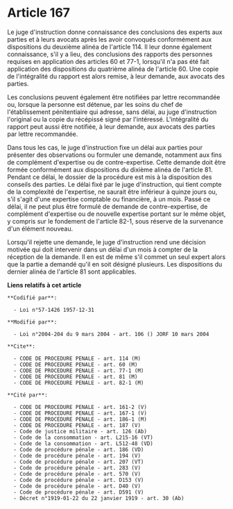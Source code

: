 # Article 167

Le juge d'instruction donne connaissance des conclusions des experts aux parties et à leurs avocats après les avoir convoqués
conformément aux dispositions du deuxième alinéa de l'article 114. Il leur donne également connaissance, s'il y a lieu, des
conclusions des rapports des personnes requises en application des articles 60 et 77-1, lorsqu'il n'a pas été fait
application des dispositions du quatrième alinéa de l'article 60. Une copie de l'intégralité du rapport est alors remise, à
leur demande, aux avocats des parties.

Les conclusions peuvent également être notifiées par lettre recommandée ou, lorsque la personne est détenue, par les soins du
chef de l'établissement pénitentiaire qui adresse, sans délai, au juge d'instruction l'original ou la copie du récépissé
signé par l'intéressé. L'intégralité du rapport peut aussi être notifiée, à leur demande, aux avocats des parties par lettre
recommandée.

Dans tous les cas, le juge d'instruction fixe un délai aux parties pour présenter des observations ou formuler une demande,
notamment aux fins de complément d'expertise ou de contre-expertise. Cette demande doit être formée conformément aux
dispositions du dixième alinéa de l'article 81. Pendant ce délai, le dossier de la procédure est mis à la disposition des
conseils des parties. Le délai fixé par le juge d'instruction, qui tient compte de la complexité de l'expertise, ne saurait
être inférieur à quinze jours ou, s'il s'agit d'une expertise comptable ou financière, à un mois. Passé ce délai, il ne peut
plus être formulé de demande de contre-expertise, de complément d'expertise ou de nouvelle expertise portant sur le même
objet, y compris sur le fondement de l'article 82-1, sous réserve de la survenance d'un élément nouveau.

Lorsqu'il rejette une demande, le juge d'instruction rend une décision motivée qui doit intervenir dans un délai d'un mois à
compter de la réception de la demande. Il en est de même s'il commet un seul expert alors que la partie a demandé qu'il en
soit désigné plusieurs. Les dispositions du dernier alinéa de l'article 81 sont applicables.

**Liens relatifs à cet article**

	**Codifié par**:

	  - Loi n°57-1426 1957-12-31

	**Modifié par**:

	  - Loi n°2004-204 du 9 mars 2004 - art. 106 () JORF 10 mars 2004

	**Cite**:

	  - CODE DE PROCEDURE PENALE - art. 114 (M)
	  - CODE DE PROCEDURE PENALE - art. 60 (M)
	  - CODE DE PROCEDURE PENALE - art. 77-1 (M)
	  - CODE DE PROCEDURE PENALE - art. 81 (M)
	  - CODE DE PROCEDURE PENALE - art. 82-1 (M)

	**Cité par**:

	  - CODE DE PROCEDURE PENALE - art. 161-2 (V)
	  - CODE DE PROCEDURE PENALE - art. 167-1 (V)
	  - CODE DE PROCEDURE PENALE - art. 186-1 (M)
	  - CODE DE PROCEDURE PENALE - art. 187 (V)
	  - Code de justice militaire - art. 126 (Ab)
	  - Code de la consommation - art. L215-16 (VT)
	  - Code de la consommation - art. L512-48 (VD)
	  - Code de procédure pénale - art. 186 (VD)
	  - Code de procédure pénale - art. 194 (V)
	  - Code de procédure pénale - art. 207 (VT)
	  - Code de procédure pénale - art. 283 (V)
	  - Code de procédure pénale - art. 570 (V)
	  - Code de procédure pénale - art. D153 (V)
	  - Code de procédure pénale - art. D40 (V)
	  - Code de procédure pénale - art. D591 (V)
	  - Décret n°1919-01-22 du 22 janvier 1919 - art. 30 (Ab)
